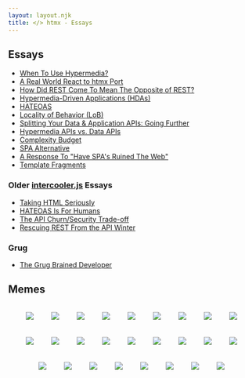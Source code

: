 ```yaml
---
layout: layout.njk
title: </> htmx - Essays
---
```


## Essays

* [When To Use Hypermedia?](/essays/when-to-use-hypermedia/)
* [A Real World React to htmx Port](/essays/a-real-world-react-to-htmx-port/)
* [How Did REST Come To Mean The Opposite of REST?](/essays/how-did-rest-come-to-mean-the-opposite-of-rest/)
* [Hypermedia-Driven Applications (HDAs)](/essays/hypermedia-driven-applications)
* [HATEOAS](/essays/hateoas)
* [Locality of Behavior (LoB)](/essays/locality-of-behaviour)
* [Splitting Your Data & Application APIs: Going Further](/essays/splitting-your-apis)
* [Hypermedia APIs vs. Data APIs](/essays/hypermedia-apis-vs-data-apis)
* [Complexity Budget](/essays/complexity-budget)
* [SPA Alternative](/essays/spa-alternative)
* [A Response To "Have SPA's Ruined The Web"](/essays/a-response-to-rich-harris)
* [Template Fragments](/essays/template-fragments/)


### Older [intercooler.js](https://intercoolerjs.org) Essays

* [Taking HTML Seriously](https://intercoolerjs.org/2020/01/14/taking-html-seriously)
* [HATEOAS Is For Humans](https://intercoolerjs.org/2016/05/08/hatoeas-is-for-humans.html)
* [The API Churn/Security Trade-off](https://intercoolerjs.org/2016/02/17/api-churn-vs-security.html)
* [Rescuing REST From the API Winter](https://intercoolerjs.org/2016/01/18/rescuing-rest.html)

### Grug

* [The Grug Brained Developer](https://grugbrain.dev)

## Memes

<style>
  .memes {
    text-align: center;
  }
  .memes img {
     max-width: 100%;
     margin: 16px;
   }
</style>
<div class="memes">
<img src="/img/memes/original.png">
<img src="/img/memes/20yearold.png">
<img src="/img/memes/extinction.png">
<img src="/img/memes/restapi.png">
<img src="/img/memes/whowillwin.png">
<img src="/img/memes/frontenddevs.png">
<img src="/img/memes/htmxanddjango.png">
<img src="/img/memes/htmlvsjson.png">
<img src="/img/memes/bellcurve.png">
<img src="/img/memes/aye.png">
<img src="/img/memes/justusehtml.png">
<img src="/img/memes/dontknowwhatclientsideroutingis.png">
<img src="/img/memes/drakearchitecture.png">
<img src="/img/memes/nocap.png">
<img src="/img/memes/ie11enjoyer.png">
<img src="/img/memes/hydration.png">
<img src="/img/memes/viewsource.png">
<img src="/img/memes/javascripthistory.png">
<img src="/img/memes/bellcurve2.png">
<img src="/img/memes/dbtohtml.png">
<img src="/img/memes/normal.png">
<img src="/img/memes/uarealldoingitwrong.png">
<img src="/img/memes/feelbad.png">
<img src="/img/memes/drakememes.png">
<img src="/img/memes/fullstack.jpg">
<img src="/img/memes/distracted_boyfriend.jpg">
</div>
